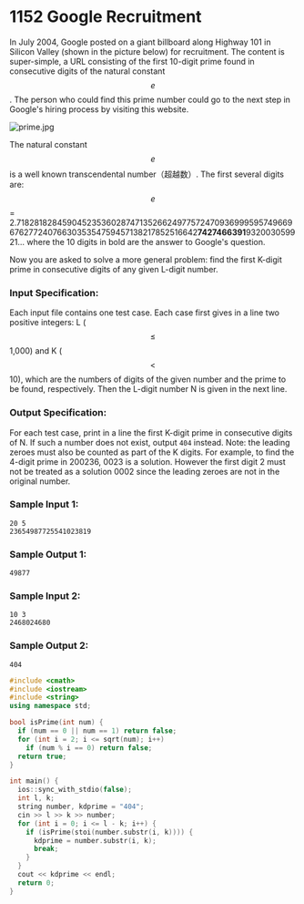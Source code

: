# 1152 Google Recruitment
In July 2004, Google posted on a giant billboard along Highway 101 in Silicon Valley (shown in the picture below) for recruitment. The content is super-simple, a URL consisting of the first 10-digit prime found in consecutive digits of the natural constant $$e$$. The person who could find this prime number could go to the next step in Google's hiring process by visiting this website.

![prime.jpg](~/57148679-d574-4f49-b048-775c6c07791c.jpg)

The natural constant $$e$$ is a well known transcendental number（超越数）. The first several digits are: $$e$$ = 2.71828182845904523536028747135266249775724709369995957496696762772407663035354759457138217852516642**7427466391**932003059921... where the 10 digits in bold are the answer to Google's question.

Now you are asked to solve a more general problem: find the first K-digit prime in consecutive digits of any given L-digit number.

### Input Specification:

Each input file contains one test case. Each case first gives in a line two positive integers: L ($$\le$$ 1,000) and K ($$<$$ 10), which are the numbers of digits of the given number and the prime to be found, respectively. Then the L-digit number N is given in the next line.

### Output Specification:

For each test case, print in a line the first K-digit prime in consecutive digits of N.  If such a number does not exist, output `404` instead.  Note: the leading zeroes must also be counted as part of the K digits.  For example, to find the 4-digit prime in 200236, 0023 is a solution.  However the first digit 2 must not be treated as a solution 0002 since the leading zeroes are not in the original number.

### Sample Input 1:
```in
20 5
23654987725541023819
```

### Sample Output 1:
```out
49877
```

### Sample Input 2:
```in
10 3
2468024680
```

### Sample Output 2:
```out
404
```

```cpp
#include <cmath>
#include <iostream>
#include <string>
using namespace std;

bool isPrime(int num) {
  if (num == 0 || num == 1) return false;
  for (int i = 2; i <= sqrt(num); i++)
    if (num % i == 0) return false;
  return true;
}

int main() {
  ios::sync_with_stdio(false);
  int l, k;
  string number, kdprime = "404";
  cin >> l >> k >> number;
  for (int i = 0; i <= l - k; i++) {
    if (isPrime(stoi(number.substr(i, k)))) {
      kdprime = number.substr(i, k);
      break;
    }
  }
  cout << kdprime << endl;
  return 0;
}
```